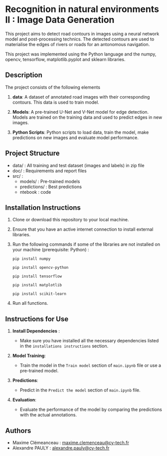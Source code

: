 # Recognition in natural environments II : Image Data Generation

This project aims to detect road contours in images using a neural network model and post-processing technics. The detected contours are used to materialise the edges of rivers or roads for an antonomous navigation.

This project was implemented using the Python language and the numpy, opencv, tensorflow, matplotlib.pyplot and sklearn libraries.

## Description

The project consists of the following elements

1. **data**: A dataset of annotated road images with their corresponding contours. This data is used to train model.

2. **Models**: A pre-trained U-Net and V-Net model for edge detection. Models are trained on the training data and used to predict edges in new images.

3. **Python Scripts**: Python scripts to load data, train the model, make predictions on new images and evaluate model performance.

## Project Structure
- data/ : All training and test dataset (images and labels) in zip file
- doc/ : Requirements and report files
- src/ : 
    - models/ : Pre-trained models
    - predictions/ : Best predictions
    - ntebook : code

## Installation Instructions

1. Clone or download this repository to your local machine.

2. Ensure that you have an active internet connection to install external libraries.

3. Run the following commands if some of the libraries are not installed on your machine (prerequisite: Python) :

    ```pip install numpy```

    ```pip install opencv-python```

    ```pip install tensorflow```

    ```pip install matplotlib```

    ```pip install scikit-learn```

4. Run all functions.

## Instructions for Use

1. **Install Dependencies** :
   - Make sure you have installed all the necessary dependencies listed in the `installations instructions` section.

2. **Model Training**:
   - Train the model in the `Train model` section of `main.ipynb` file or use a pre-trained model.

3. **Predictions**:
   - Predict in the `Predict the model` section of `main.ipynb` file.

4. **Evaluation**:
   - Evaluate the performance of the model by comparing the predictions with the actual annotations.

## Authors

- Maxime Clémeanceau : maxime.clemenceau@cy-tech.fr
- Alexandre PAULY : alexandre.pauly@cy-tech.fr